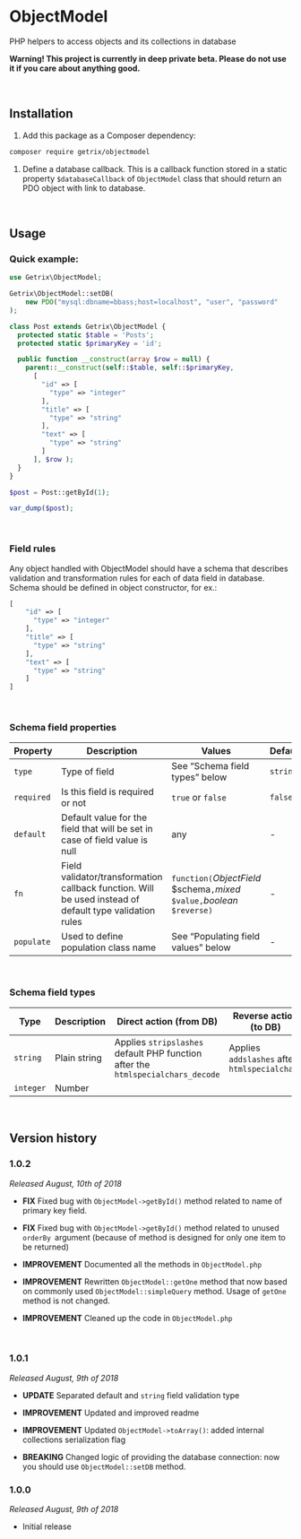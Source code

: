 ObjectModel
===========

PHP helpers to access objects and its collections in database

**Warning! This project is currently in deep private beta. Please do not use it
if you care about anything good.**

 

Installation
------------

1.  Add this package as a Composer dependency:

~~~~~~~~~~~~~~~~~~~~~~~~~~~~~~~~~~~~~~~~~~~~~~~~~~~~~~~~~~~~~~~~~~~~~~~~~~~ bash
composer require getrix/objectmodel
~~~~~~~~~~~~~~~~~~~~~~~~~~~~~~~~~~~~~~~~~~~~~~~~~~~~~~~~~~~~~~~~~~~~~~~~~~~~~~~~

1.  Define a database callback. This is a callback function stored in a static
    property `$databaseCallback` of `ObjectModel` class that should return an
    PDO object with link to database.

 

Usage
-----

### Quick example:

~~~~~~~~~~~~~~~~~~~~~~~~~~~~~~~~~~~~~~~~~~~~~~~~~~~~~~~~~~~~~~~~~~~~~~~~~~~~ php
use Getrix\ObjectModel;

Getrix\ObjectModel::setDB(
    new PDO("mysql:dbname=bbass;host=localhost", "user", "password"
);

class Post extends Getrix\ObjectModel {
  protected static $table = 'Posts';
  protected static $primaryKey = 'id';

  public function __construct(array $row = null) {
    parent::__construct(self::$table, self::$primaryKey,
      [
        "id" => [
          "type" => "integer"
        ],
        "title" => [
          "type" => "string"
        ],
        "text" => [
          "type" => "string"
        ]
      ], $row );
  }
}

$post = Post::getById(1);

var_dump($post);
~~~~~~~~~~~~~~~~~~~~~~~~~~~~~~~~~~~~~~~~~~~~~~~~~~~~~~~~~~~~~~~~~~~~~~~~~~~~~~~~

 

### Field rules

Any object handled with ObjectModel should have a schema that describes
validation and transformation rules for each of data field in database. Schema
should be defined in object constructor, for ex.:

~~~~~~~~~~~~~~~~~~~~~~~~~~~~~~~~~~~~~~~~~~~~~~~~~~~~~~~~~~~~~~~~~~~~~~~~~~~~ php
[
    "id" => [
      "type" => "integer"
    ],
    "title" => [
      "type" => "string"
    ],
    "text" => [
      "type" => "string"
    ]
]
~~~~~~~~~~~~~~~~~~~~~~~~~~~~~~~~~~~~~~~~~~~~~~~~~~~~~~~~~~~~~~~~~~~~~~~~~~~~~~~~

 

### Schema field properties

| Property   | Description                                                                                             | Values                                                                     | Default  |
|------------|---------------------------------------------------------------------------------------------------------|----------------------------------------------------------------------------|----------|
| `type`     | Type of field                                                                                           | See “Schema field types” below                                             | `string` |
| `required` | Is this field is required or not                                                                        | `true` or `false`                                                          | `false`  |
| `default`  | Default value for the field that will be set in case of field value is null                             | any                                                                        | \-       |
| `fn`       | Field validator/transformation callback function. Will be used instead of default type validation rules | `function(`*ObjectField* \$schema`,`*mixed* `$value,`*boolean* `$reverse)` | \-       |
| `populate` | Used to define population class name                                                                    | See “Populating field values” below                                        | \-       |

 

### Schema field types

| Type      | Description  | Direct action (from DB)                                                         | Reverse action (to DB)                        |
|-----------|--------------|---------------------------------------------------------------------------------|-----------------------------------------------|
| `string`  | Plain string | Applies `stripslashes` default PHP function after the `htmlspecialchars_decode` | Applies `addslashes` after `htmlspecialchars` |
| `integer` | Number       |                                                                                 |                                               |

 

Version history
---------------

### 1.0.2

*Released August, 10th of 2018*

-   **FIX** Fixed bug with `ObjectModel->getById()` method related to name of
    primary key field.

-   **FIX** Fixed bug with `ObjectModel->getById()` method related to unused
    `orderBy `argument (because of method is designed for only one item to be
    returned)

-   **IMPROVEMENT** Documented all the methods in `ObjectModel.php`

-   **IMPROVEMENT** Rewritten `ObjectModel::getOne` method that now based on
    commonly used `ObjectModel::simpleQuery` method. Usage of `getOne` method is
    not changed.

-   **IMPROVEMENT** Cleaned up the code in `ObjectModel.php`

 

### 1.0.1

*Released August, 9th of 2018*

-   **UPDATE** Separated default and `string` field validation type

-   **IMPROVEMENT** Updated and improved readme

-   **IMPROVEMENT** Updated `ObjectModel->toArray()`: added internal collections
    serialization flag

-   **BREAKING** Changed logic of providing the database connection: now you
    should use `ObjectModel::setDB` method.

### 1.0.0

*Released August, 9th of 2018*

-   Initial release
